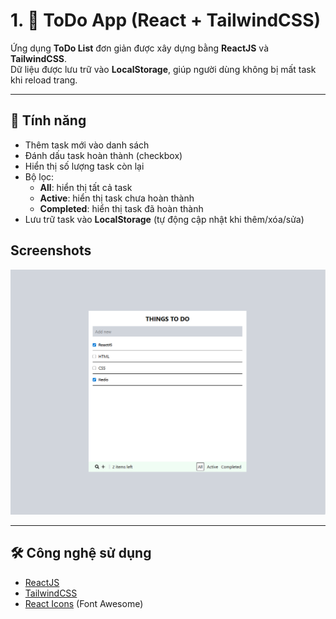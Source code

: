 # 1. 📝 ToDo App (React + TailwindCSS)

Ứng dụng **ToDo List** đơn giản được xây dựng bằng **ReactJS** và **TailwindCSS**.  
Dữ liệu được lưu trữ vào **LocalStorage**, giúp người dùng không bị mất task khi reload trang.

---

## 🚀 Tính năng

- Thêm task mới vào danh sách
- Đánh dấu task hoàn thành (checkbox)
- Hiển thị số lượng task còn lại
- Bộ lọc:
  - **All**: hiển thị tất cả task
  - **Active**: hiển thị task chưa hoàn thành
  - **Completed**: hiển thị task đã hoàn thành
- Lưu trữ task vào **LocalStorage** (tự động cập nhật khi thêm/xóa/sửa)

## Screenshots

![Màn hình chính](./todo-app/src/assets/app.png)

---

## 🛠️ Công nghệ sử dụng

- [ReactJS](https://reactjs.org/)
- [TailwindCSS](https://tailwindcss.com/)
- [React Icons](https://react-icons.github.io/react-icons/) (Font Awesome)
